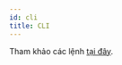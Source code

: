 ```yaml
---
id: cli
title: CLI
---
```


Tham khảo các lệnh [tại đây](https://shopify.dev/docs/apps/tools/cli/commands).